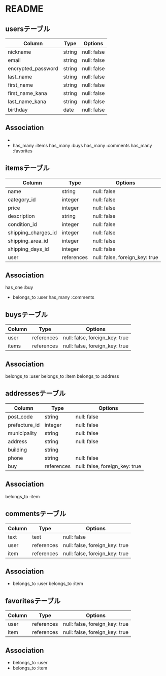# README

## usersテーブル

| Column            | Type       | Options     |
| ---------------   | ---------- | ----------- |
| nickname          | string     | null: false |
| email             | string     | null: false |
| encrypted_password| string     | null: false |
| last_name         | string     | null: false |
| first_name        | string     | null: false |
| first_name_kana   | string     | null: false |
| last_name_kana    | string     | null: false |
| birthday          | date       | null: false |

## Association
- 
- has_many   :items
  has_many   :buys
  has_many   :comments
  has_many   :favorites

## itemsテーブル

| Column               | Type       | Options                        |
| -----------------    | ---------- | ------------                   |
| name                 | string     | null: false                    |
| category_id          | integer    | null: false                    |
| price                | integer    | null: false                    |
| description          | string     | null: false                    |
| condition_id         | integer    | null: false                    |
| shipping_charges_id  | integer    | null: false                    |
| shipping_area_id     | integer    | null: false                    |
| shipping_days_id     | integer    | null: false                    |
| user                 | references | null: false, foreign_key: true |

## Association
  has_one    :buy
- belongs_to :user
  has_many   :comments

## buysテーブル
| Column               | Type       | Options                        |
| -----------------    | ---------- | ------------                   |
| user                 | references | null: false, foreign_key: true |
| items                | references | null: false, foreign_key: true |

## Association
 belongs_to :user
 belongs_to :item
 belongs_to :address

## addressesテーブル

| Column            | Type       | Options                        |
| ----------------- | ---------- | ------------------------------ |
| post_code         | string     | null: false                    |
| prefecture_id     | integer    | null: false                    |
| municipality      | string     | null: false                    |
| address           | string     | null: false                    |
| building          | string     |                                |
| phone             | string     | null: false                    |
| buy               | references | null: false, foreign_key: true |

## Association
  belongs_to :item

## commentsテーブル

| Column            | Type       | Options                        |
| ----------------- | ---------- | ------------------------------ |
| text              | text       | null: false                    |
| user              | references | null: false, foreign_key: true |
| item              | references | null: false, foreign_key: true |

## Association
- belongs_to :user
  belongs_to :item

## favoritesテーブル

| Column            | Type       | Options                        |
| ----------------- | ---------- | ------------------------------ |
| user              | references | null: false, foreign_key: true |
| item              | references | null: false, foreign_key: true |

## Association
- belongs_to :user
- belongs_to :item
